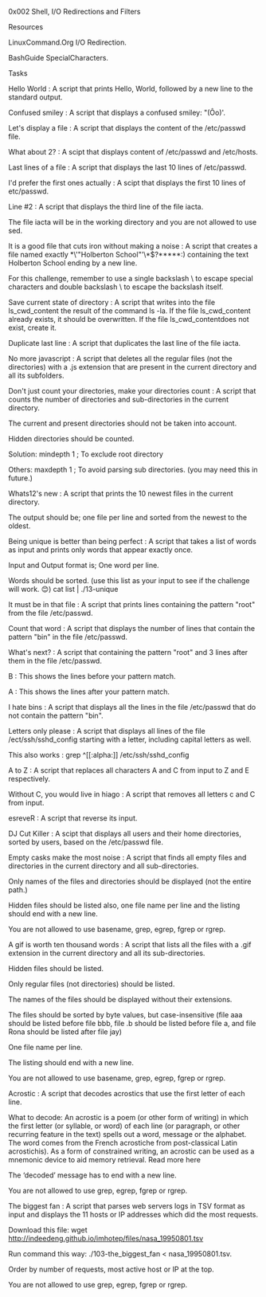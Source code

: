 0x002 Shell, I/O Redirections and Filters

Resources

LinuxCommand.Org I/O Redirection.

BashGuide SpecialCharacters.

Tasks

Hello World : A script that prints Hello, World, followed by a new line to the standard output.

Confused smiley : A script that displays a confused smiley: "(Ôo)'.

Let's display a file : A script that displays the content of the /etc/passwd file.

What about 2? : A scipt that displays content of /etc/passwd and /etc/hosts.

Last lines of a file : A script that displays the last 10 lines of /etc/passwd.

I'd prefer the first ones actually : A scipt that displays the first 10 lines of etc/passwd.

Line #2 : A script that displays the third line of the file iacta.

The file iacta will be in the working directory and you are not allowed to use sed.

It is a good file that cuts iron without making a noise : A script that creates a file named exactly \*\\'"Holberton School"\'\\*$\?\*\*\*\*\*:) containing the text Holberton School ending by a new line.

For this challenge, remember to use a single backslash \ to escape special characters and double backslash \\ to escape the backslash itself.

Save current state of directory : A script that writes into the file ls_cwd_content the result of the command ls -la. If the file ls_cwd_content already exists, it should be overwritten. If the file ls_cwd_contentdoes not exist, create it.

Duplicate last line : A script that duplicates the last line of the file iacta.

No more javascript : A script that deletes all the regular files (not the directories) with a .js extension that are present in the current directory and all its subfolders.

Don't just count your directories, make your directories count : A script that counts the number of directories and sub-directories in the current directory.

The current and present directories should not be taken into account.

Hidden directories should be counted.

Solution: mindepth 1 ; To exclude root directory

Others: maxdepth 1 ; To avoid parsing sub directories. (you may need this in future.)

Whats12's new : A script that prints the 10 newest files in the current directory.

The output should be; one file per line and sorted from the newest to the oldest.

Being unique is better than being perfect : A script that takes a list of words as input and prints only words that appear exactly once.

Input and Output format is; One word per line.

Words should be sorted. (use this list as your input to see if the challenge will work. 😊) cat list | ./13-unique

It must be in that file : A script that prints lines containing the pattern "root" from the file /etc/passwd.

Count that word : A script that displays the number of lines that contain the pattern "bin" in the file /etc/passwd.

What's next? : A script that containing the pattern "root" and 3 lines after them in the file /etc/passwd.

B : This shows the lines before your pattern match.

A : This shows the lines after your pattern match.

I hate bins : A script that displays all the lines in the file /etc/passwd that do not contain the pattern "bin".

Letters only please : A script that displays all lines of the file /ect/ssh/sshd_config starting with a letter, including capital letters as well.

This also works : grep ^[[:alpha:]] /etc/ssh/sshd_config

A to Z : A script that replaces all characters A and C from input to Z and E respectively.

Without C, you would live in hiago : A script that removes all letters c and C from input.

esreveR : A script that reverse its input.

DJ Cut Killer : A scipt that displays all users and their home directories, sorted by users, based on the /etc/passwd file.

Empty casks make the most noise : A script that finds all empty files and directories in the current directory and all sub-directories.

Only names of the files and directories should be displayed (not the entire path.)

Hidden files should be listed also, one file name per line and the listing should end with a new line.

You are not allowed to use basename, grep, egrep, fgrep or rgrep.

A gif is worth ten thousand words : A script that lists all the files with a .gif extension in the current directory and all its sub-directories.

Hidden files should be listed.

Only regular files (not directories) should be listed.

The names of the files should be displayed without their extensions.

The files should be sorted by byte values, but case-insensitive (file aaa should be listed before file bbb, file .b should be listed before file a, and file Rona should be listed after file jay)

One file name per line.

The listing should end with a new line.

You are not allowed to use basename, grep, egrep, fgrep or rgrep.

Acrostic : A script that decodes acrostics that use the first letter of each line.

What to decode: An acrostic is a poem (or other form of writing) in which the first letter (or syllable, or word) of each line (or paragraph, or other recurring feature in the text) spells out a word, message or the alphabet. The word comes from the French acrostiche from post-classical Latin acrostichis). As a form of constrained writing, an acrostic can be used as a mnemonic device to aid memory retrieval. Read more here

The ‘decoded’ message has to end with a new line.

You are not allowed to use grep, egrep, fgrep or rgrep.

The biggest fan : A script that parses web servers logs in TSV format as input and displays the 11 hosts or IP addresses which did the most requests.

Download this file: wget http://indeedeng.github.io/imhotep/files/nasa_19950801.tsv

Run command this way: ./103-the_biggest_fan < nasa_19950801.tsv.

Order by number of requests, most active host or IP at the top.

You are not allowed to use grep, egrep, fgrep or rgrep.

